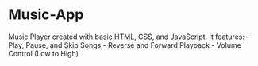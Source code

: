 # Music-App
Music Player created with basic HTML, CSS, and JavaScript. It features:  - Play, Pause, and Skip Songs - Reverse and Forward Playback - Volume Control (Low to High)
